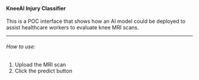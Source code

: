 #### KneeAI Injury Classifier

This is a POC interface that shows
how an AI model could be deployed
to assist healthcare workers to
evaluate knee MRI scans.

----------------------

###### How to use:

1. Upload the MRI scan
1. Click the predict button
